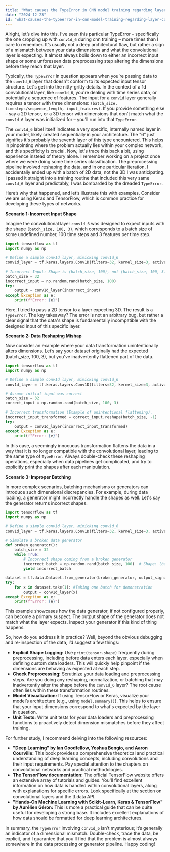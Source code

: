 ```yaml
---
title: "What causes the TypeError in CNN model training regarding layer 'conv1d_6'?"
date: "2024-12-23"
id: "what-causes-the-typeerror-in-cnn-model-training-regarding-layer-conv1d6"
---
```


Alright, let’s dive into this. I’ve seen this particular TypeError – specifically the one cropping up with `conv1d_6` during cnn training – more times than I care to remember. It’s usually not a deep architectural flaw, but rather a sign of a mismatch between your data dimensions and what the convolutional layer is expecting. It almost always boils down to either an incorrect input shape or some unforeseen data preprocessing step altering the dimensions before they reach that layer.

Typically, the `TypeError` in question appears when you’re passing data to the `conv1d_6` layer that doesn't conform to its expected input tensor structure. Let's get into the nitty-gritty details. In the context of a 1d convolutional layer, like `conv1d_6`, you're dealing with time series data, or potentially a sequence of features. The input for a `conv1d` layer generally requires a tensor with three dimensions: `(batch_size, timesteps/sequence_length, input_features)`. If you provide something else – say a 2D tensor, or a 3D tensor with dimensions that don't match what the `conv1d_6` layer was initialized for – you’ll run into that `TypeError`.

The `conv1d_6` label itself indicates a very specific, internally named layer in your model, likely created sequentially in your architecture. The "6" just signifies it's probably the seventh layer of this type encountered. This helps in pinpointing where the problem actually lies within your complex network, and this specificity is crucial. Now, let's trace this back a bit, using experience instead of theory alone. I remember working on a project once where we were doing some time series classification. The preprocessing pipeline involved reshaping the data, and in one particular iteration, I accidentally ended up with a batch of 2D data, not the 3D I was anticipating. I passed it straight into a training routine that included this very same `conv1d_6` layer and predictably, I was bombarded by the dreaded `TypeError`.

Here’s why that happened, and let’s illustrate this with examples. Consider we are using Keras and TensorFlow, which is common practice for developing these types of networks.

**Scenario 1: Incorrect Input Shape**

Imagine the convolutional layer `conv1d_6` was designed to expect inputs with the shape `(batch_size, 100, 3)`, which corresponds to a batch size of some undefined number, 100 time steps and 3 features per time step.

```python
import tensorflow as tf
import numpy as np

# Define a simple conv1d layer, mimicking conv1d_6
conv1d_layer = tf.keras.layers.Conv1D(filters=32, kernel_size=3, activation='relu', input_shape=(100, 3))

# Incorrect Input: Shape is (batch_size, 100), not (batch_size, 100, 3)
batch_size = 32
incorrect_input = np.random.rand(batch_size, 100)
try:
    output = conv1d_layer(incorrect_input)
except Exception as e:
    print(f"Error: {e}")
```

Here, I tried to pass a 2D tensor to a layer expecting 3D. The result is a `TypeError`. The key takeaway? The error is not an arbitrary bug, but rather a clear signal that the data's shape is fundamentally incompatible with the designed input of this specific layer.

**Scenario 2: Data Reshaping Mishap**

Now consider an example where your data transformation unintentionally alters dimensions. Let’s say your dataset originally had the expected (batch_size, 100, 3), but you've inadvertently flattened part of the data.
```python
import tensorflow as tf
import numpy as np

# Define a simple conv1d layer, mimicking conv1d_6
conv1d_layer = tf.keras.layers.Conv1D(filters=32, kernel_size=3, activation='relu', input_shape=(100, 3))

# Assume initial input was correct
batch_size = 32
correct_input = np.random.rand(batch_size, 100, 3)

# Incorrect transformation (Example of unintentional flattening).
incorrect_input_transformed = correct_input.reshape(batch_size, -1)
try:
    output = conv1d_layer(incorrect_input_transformed)
except Exception as e:
    print(f"Error: {e}")
```

In this case, a seemingly innocuous transformation flattens the data in a way that it is no longer compatible with the convolutional layer, leading to the same type of `TypeError`. Always double-check these reshaping operations, especially when data pipelines get complicated, and try to explicitly print the shapes after each manipulation.

**Scenario 3: Improper Batching**

In more complex scenarios, batching mechanisms or generators can introduce such dimensional discrepancies. For example, during data loading, a generator might incorrectly handle the shapes as well. Let's say the generator returns incorrect shapes.

```python
import tensorflow as tf
import numpy as np

# Define a simple conv1d layer, mimicking conv1d_6
conv1d_layer = tf.keras.layers.Conv1D(filters=32, kernel_size=3, activation='relu', input_shape=(100, 3))

# Simulate a broken data generator
def broken_generator():
    batch_size = 32
    while True:
        # Incorrect shape coming from a broken generator
        incorrect_batch = np.random.rand(batch_size, 100)  # Shape: (batch_size, 100), not (batch_size, 100, 3)
        yield incorrect_batch

dataset = tf.data.Dataset.from_generator(broken_generator, output_signature = tf.TensorSpec(shape = (None, 100), dtype = tf.float64))
try:
    for x in dataset.take(1): #Taking one batch for demonstration
        output = conv1d_layer(x)
except Exception as e:
    print(f"Error: {e}")

```
This example showcases how the data generator, if not configured properly, can become a primary suspect. The output shape of the generator does not match what the layer expects. Inspect your generator if this kind of thing happens.

So, how do you address it in practice? Well, beyond the obvious debugging and re-inspection of the data, I’d suggest a few things:

*   **Explicit Shape Logging:** Use `print(tensor.shape)` frequently during preprocessing, including before data enters each layer, especially when defining custom data loaders. This will quickly help pinpoint if the dimensions are behaving as expected at each step.
*   **Check Preprocessing:** Scrutinize your data loading and preprocessing steps. Are you doing any reshaping, normalization, or batching that may inadvertently alter the shape before the `conv1d_6` layer? The root cause often lies within these transformation routines.
*   **Model Visualization:** If using TensorFlow or Keras, visualize your model’s architecture (e.g., using `model.summary()`). This helps to ensure that your input dimensions correspond to what's expected by the layer in question.
*   **Unit Tests:** Write unit tests for your data loaders and preprocessing functions to proactively detect dimension mismatches before they affect training.

For further study, I recommend delving into the following resources:

*   **"Deep Learning" by Ian Goodfellow, Yoshua Bengio, and Aaron Courville:** This book provides a comprehensive theoretical and practical understanding of deep learning concepts, including convolutions and their input requirements. Pay special attention to the chapters on convolutional networks and practical methodologies.
*   **The TensorFlow documentation:** The official TensorFlow website offers an extensive array of tutorials and guides. You'll find excellent information on how data is handled within convolutional layers, along with explanations for specific errors. Look specifically at the section on convolutional layers and the tf.data API.
*   **"Hands-On Machine Learning with Scikit-Learn, Keras & TensorFlow" by Aurélien Géron:** This is more a practical guide that can be quite useful for developing a strong base. It includes excellent explanations of how data should be formatted for deep learning architectures.

In summary, the `TypeError` involving `conv1d_6` isn’t mysterious; it’s generally an indicator of a dimensional mismatch. Double-check, trace the data, be explicit, and I guarantee that you'll find that the problem is almost always somewhere in the data processing or generator pipeline. Happy coding!
